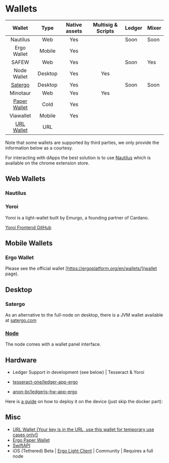 # Wallets

|    Wallet    |   Type  | Native assets | Multisig & Scripts | Ledger | Mixer |
|:------------:|:-------:|:-------------:|:------------------:|--------|-------|
| Nautilus     | Web     | Yes           |                    | Soon   | Soon  |
| Ergo Wallet  | Mobile  | Yes           |                    |        |       |
| SAFEW        | Web     | Yes           |                    | Soon   | Yes   |
| Node Wallet  | Desktop | Yes           | Yes                |        |       |
| [Satergo](https://www.satergo.com)      | Desktop | Yes           |                    | Soon   | Soon  |
| Minotaur     | Web     | Yes           | Yes                |        |       |
| [Paper Wallet](https://anon-br.github.io/ergo-paper-wallet/) | Cold    | Yes           |                    |        |       |
| Viawallet    | Mobile  | Yes           |                    |        |       |
| [URL Wallet](https://erg.urlwallet.org/)   | URL     |               |                    |        |       |


Note that some wallets are supported by third parties, we only provide the information below as a courtesy.

For interacting with dApps the best solution is to use [Nautilus](https://github.com/capt-nemo429/nautilus-wallet) which is available on the chrome extension store.

## Web Wallets

### Nautilus

### Yoroi

Yoroi is a light-wallet built by Emurgo, a founding partner of Cardano. 

[Yoroi Frontend GitHub](https://github.com/Emurgo/yoroi-frontend)


## Mobile Wallets

### Ergo Wallet

Please see the official wallet [https://ergoplatform.org/en/wallets/](wallet page). 

## Desktop

### Satergo

As an alternative to the full-node on desktop, there is a JVM wallet available at [satergo.com](https://www.satergo.com)

### [Node](/node)

The node comes with a wallet panel interface. 


## Hardware

- Ledger Support in development (see below)  | Tesseract & Yoroi

- [tesseract-one/ledger-app-ergo](https://github.com/tesseract-one/ledger-app-ergo)
- [anon-br/ledgerjs-hw-app-ergo](https://github.com/anon-br/ledgerjs-hw-app-ergo)

Here is [a guide](https://putukusuma.medium.com/build-an-app-for-ledger-nano-s-on-macbook-and-docker-46be51701206) on how to deploy it on the device (just skip the docker part): 

## Misc

- [URL Wallet (Your key is in the URL, use this wallet for temporary use cases only!)](https://erg.urlwallet.org/)
- [Ergo Paper Wallet](https://anon-br.github.io/ergo-paper-wallet/)
- [SwiftAPI](https://github.com/ergoplatform/sigma-rust/blob/31aa0922d03f632d22fdc348b2604d23ed296586/bindings/ergo-wallet-ios/Sources/ErgoWallet/ErgoWallet.swift)
- iOS (Tethered) Beta | [Ergo Light Client](https://github.com/bjenkinsgit/ErgoIOSLiteClient.git) | Community | Requires a full node
